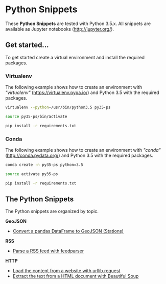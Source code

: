# Python Snippets

These __Python Snippets__ are tested with Python 3.5.x. All snippets are 
available as Jupyter notebooks (http://jupyter.org/).


## Get started...
To get started create a virtual environment and install the required packages. 

### Virtualenv
The following example shows how to create an environment with 
_"virtualenv"_ (https://virtualenv.pypa.io/)
and Python 3.5 with the required packages.

```bash
virtualenv --python=/usr/bin/python3.5 py35-ps

source py35-ps/bin/activate

pip install -r requirements.txt
``` 

### Conda
The following example shows how to create an environment with _"conda"_ 
(http://conda.pydata.org/) and Python 3.5 with
the required packages.

```bash
conda create -n py35-ps python=3.5

source activate py35-ps

pip install -r requirements.txt
``` 

## The Python Snippets
The Python snippets are organized by topic.

__GeoJSON__
- [Convert a pandas DataFrame to GeoJSON (Stations) ](geojson/geojson_stations.ipynb)

__RSS__
- [Parse a RSS feed with feedparser](rss/feedparser.ipynb)

__HTTP__
- [Load the content from a website with urllib.request](http/urlib.ipynb)
- [Extract the text from a HTML document with Beautiful Soup](http/beautifulsoup4.ipynb)